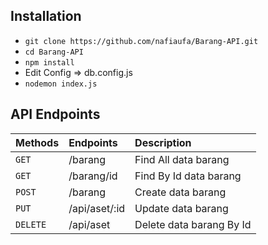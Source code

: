 ## Installation

- `git clone https://github.com/nafiaufa/Barang-API.git`
- `cd Barang-API`
- `npm install`
- Edit Config => db.config.js
- `nodemon index.js`


## API Endpoints

| Methods  | Endpoints             | Description                                                           |
| :------- | :-------------------  | :---------------------------------------------------------------------|                                                
| `GET`    | /barang               | Find All data barang                                                  |
| `GET`    | /barang/id            | Find By Id data barang                                                |
| `POST`   | /barang               | Create data barang                                                    |
| `PUT`    | /api/aset/:id         | Update data barang                                                    |
| `DELETE` | /api/aset             | Delete data barang By Id                                              |
